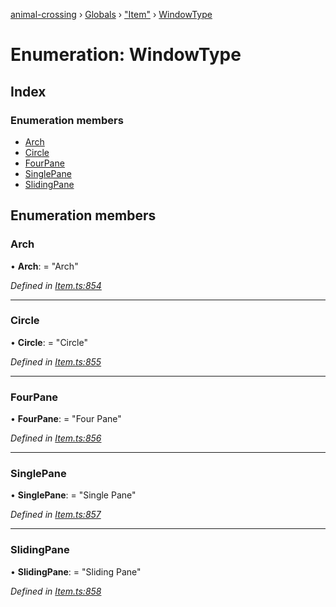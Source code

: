 [animal-crossing](../README.md) › [Globals](../globals.md) › ["Item"](../modules/_item_.md) › [WindowType](_item_.windowtype.md)

# Enumeration: WindowType

## Index

### Enumeration members

* [Arch](_item_.windowtype.md#arch)
* [Circle](_item_.windowtype.md#circle)
* [FourPane](_item_.windowtype.md#fourpane)
* [SinglePane](_item_.windowtype.md#singlepane)
* [SlidingPane](_item_.windowtype.md#slidingpane)

## Enumeration members

###  Arch

• **Arch**: = "Arch"

*Defined in [Item.ts:854](https://github.com/Norviah/animal-crossing/blob/8493ef6/module/types/Item.ts#L854)*

___

###  Circle

• **Circle**: = "Circle"

*Defined in [Item.ts:855](https://github.com/Norviah/animal-crossing/blob/8493ef6/module/types/Item.ts#L855)*

___

###  FourPane

• **FourPane**: = "Four Pane"

*Defined in [Item.ts:856](https://github.com/Norviah/animal-crossing/blob/8493ef6/module/types/Item.ts#L856)*

___

###  SinglePane

• **SinglePane**: = "Single Pane"

*Defined in [Item.ts:857](https://github.com/Norviah/animal-crossing/blob/8493ef6/module/types/Item.ts#L857)*

___

###  SlidingPane

• **SlidingPane**: = "Sliding Pane"

*Defined in [Item.ts:858](https://github.com/Norviah/animal-crossing/blob/8493ef6/module/types/Item.ts#L858)*
